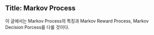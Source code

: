 ## Title: Markov Process

이 글에서는 Markov Process의 특징과 Markov Reward Process, Markov Decision Porcess를 다룰 것이다. 

